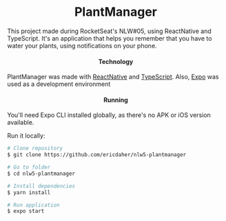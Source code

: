 <h1 align="center">PlantManager</h1>

<p>This project made during RocketSeat's NLW#05, using ReactNative and TypeScript. It's an application that helps you remember that you have to water your plants, using notifications on your phone.</p>

<h4 align="center">Technology</h4>
<p>PlantManager was made with <a href="https://reactnative.dev/">ReactNative</a> and <a href="https://www.typescriptlang.org/">TypeScript</a>. Also, <a href="https://expo.io/">Expo</a> was used as a development environment</p>

<h4 align="Center">Running</h4>
<p>You'll need Expo CLI installed globally, as there's no APK or iOS version available.</p>
<p>Run it locally:</p>

```bash
# Clone repository
$ git clone https://github.com/ericdaher/nlw5-plantmanager

# Go to folder
$ cd nlw5-plantmanager

# Install dependencies
$ yarn install

# Run application
$ expo start
```
